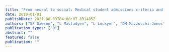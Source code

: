 ```yaml
---
title: "From neural to social: Medical student admissions criteria and engagement in a social learning environment"
date: 2010-01-01
publishDate: 2021-08-03T04:08:07.831485Z
authors: ["SP Dawson", "L Macfadyen", "L Lockyer", "DM Mazzocchi-Jones"]
publication_types: ["0"]
abstract: ""
featured: false
publication: ""
---
```


